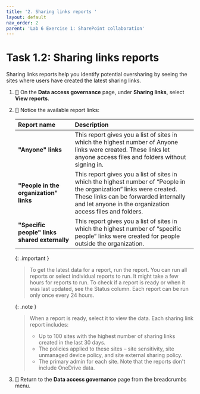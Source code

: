 ```yaml
---
title: '2. Sharing links reports '
layout: default
nav_order: 2
parent: 'Lab 6 Exercise 1: SharePoint collaboration'
---
```


# Task 1.2: Sharing links reports 

Sharing links reports help you identify potential oversharing by seeing the sites where users have created the latest sharing links. 

1. [] On the **Data access governance** page, under **Sharing links**, select **View reports**.

1. [] Notice the available report links:

    | **Report name** | **Description** | 
    |:---------|:---------|
    | **"Anyone" links**   | This report gives you a list of sites in which the highest number of Anyone links were created. These links let anyone access files and folders without signing in.   |
    | **"People in the organization" links**   | This report gives you a list of sites in which the highest number of “People in the organization” links were created. These links can be forwarded internally and let anyone in the organization access files and folders.   |
    | **"Specific people" links shared externally**   | This report gives you a list of sites in which the highest number of “specific people” links were created for people outside the organization.   |

    {: .important }
    > To get the latest data for a report, run the report. You can run all reports or select individual reports to run. It might take a few hours for reports to run. To check if a report is ready or when it was last updated, see the Status column. Each report can be run only once every 24 hours.

    {: .note }
    > When a report is ready, select it to view the data. Each sharing link report includes: 
    >- Up to 100 sites with the highest number of sharing links created in the last 30 days.
    >- The policies applied to these sites – site sensitivity, site unmanaged device policy, and site external sharing policy.
    >- The primary admin for each site. Note that the reports don't include OneDrive data.

1. [] Return to the **Data access governance** page from the breadcrumbs menu.
